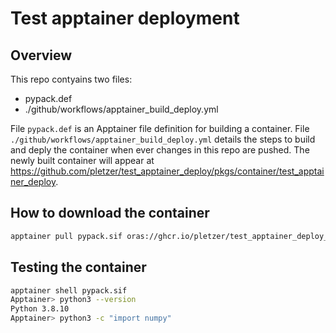 # Test apptainer deployment

## Overview

This repo contyains two files:

 * pypack.def
 * ./github/workflows/apptainer_build_deploy.yml

File `pypack.def` is an Apptainer file definition for building a container. File `./github/workflows/apptainer_build_deploy.yml`
details the steps to build and deply the container when ever changes in this repo are pushed. The newly built container will appear at https://github.com/pletzer/test_apptainer_deploy/pkgs/container/test_apptainer_deploy. 

## How to download the container 

```bash
apptainer pull pypack.sif oras://ghcr.io/pletzer/test_apptainer_deploy_pypack:latest
```

## Testing the container

```bash
apptainer shell pypack.sif
Apptainer> python3 --version 
Python 3.8.10
Apptainer> python3 -c "import numpy"
```

